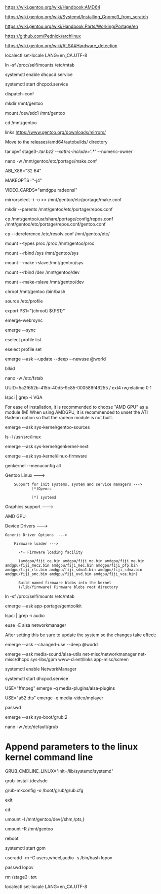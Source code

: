 https://wiki.gentoo.org/wiki/Handbook:AMD64

https://wiki.gentoo.org/wiki/Systemd/Installing_Gnome3_from_scratch

https://wiki.gentoo.org/wiki/Handbook:Parts/Working/Portage/en

https://github.com/Pednick/archlinux

https://wiki.gentoo.org/wiki/ALSA#Hardware_detection

localectl set-locale LANG=en_CA.UTF-8

ln -sf /proc/self/mounts /etc/mtab

systemctl enable dhcpcd.service

systemctl start dhcpcd.service

dispatch-conf

mkdir /mnt/gentoo

mount /dev/sdc1 /mnt/gentoo

cd /mnt/gentoo

links https://www.gentoo.org/downloads/mirrors/

Move to the releases/amd64/autobuilds/ directory

tar xpvf stage3-*.tar.bz2 --xattrs-include='*.*' --numeric-owner

nano -w /mnt/gentoo/etc/portage/make.conf

ABI_X86="32 64"

MAKEOPTS="-j4"

VIDEO_CARDS="amdgpu radeonsi"

mirrorselect -i -o >> /mnt/gentoo/etc/portage/make.conf

mkdir --parents /mnt/gentoo/etc/portage/repos.conf

cp /mnt/gentoo/usr/share/portage/config/repos.conf /mnt/gentoo/etc/portage/repos.conf/gentoo.conf

cp --dereference /etc/resolv.conf /mnt/gentoo/etc/


mount --types proc /proc /mnt/gentoo/proc

mount --rbind /sys /mnt/gentoo/sys

mount --make-rslave /mnt/gentoo/sys

mount --rbind /dev /mnt/gentoo/dev

mount --make-rslave /mnt/gentoo/dev

chroot /mnt/gentoo /bin/bash

source /etc/profile

export PS1="(chroot) ${PS1}"

emerge-webrsync

emerge --sync

eselect profile list

eselect profile set 

emerge --ask --update --deep --newuse @world

blkid

nano -w /etc/fstab

UUID=5a2f652b-415b-40d5-9c85-000586f46255       /               ext4            rw,relatime     0 1

lspci | grep -i VGA

For ease of installation, it is recommended to choose "AMD GPU" as a module (M)
When using AMDGPU, it is recommended to unset the ATI Radeon option so that the radeon module is not built.

emerge --ask sys-kernel/gentoo-sources

ls -l /usr/src/linux

emerge --ask sys-kernel/genkernel-next

emerge --ask sys-kernel/linux-firmware

genkernel --menuconfig all

Gentoo Linux --->

        Support for init systems, system and service managers --->
                [*]Openrc 
                
                [*] systemd
                
Graphics support  --->

<M> AMD GPU

Device Drivers  --->

    Generic Driver Options  --->
    
        Firmware loader --->
        
          -*- Firmware loading facility
          
          (amdgpu/fiji_ce.bin amdgpu/fiji_mc.bin amdgpu/fiji_me.bin amdgpu/fiji_mec2.bin amdgpu/fiji_mec.bin amdgpu/fiji_pfp.bin amdgpu/fiji_rlc.bin amdgpu/fiji_sdma1.bin amdgpu/fiji_sdma.bin amdgpu/fiji_smc.bin amdgpu/fiji_uvd.bin amdgpu/fiji_vce.bin) 
          
          Build named firmware blobs into the kernel
          (/lib/firmware) Firmware blobs root directory
ln -sf /proc/self/mounts /etc/mtab

emerge --ask app-portage/gentoolkit

lspci | grep -i audio

euse -E alsa networkmanager

After setting this be sure to update the system so the changes take effect:

emerge --ask --changed-use --deep @world

emerge --ask media-sound/alsa-utils net-misc/networkmanager net-misc/dhcpc sys-libs/gpm www-client/links app-misc/screen

systemctl enable NetworkManager

systemctl start dhcpcd.service

USE="ffmpeg" emerge -q media-plugins/alsa-plugins

USE="a52 dts" emerge -q media-video/mplayer

passwd

emerge --ask sys-boot/grub:2

nano -w /etc/default/grub

# Append parameters to the linux kernel command line

GRUB_CMDLINE_LINUX="init=/lib/systemd/systemd"

grub-install /dev/sdc

grub-mkconfig -o /boot/grub/grub.cfg

exit

cd

umount -l /mnt/gentoo/dev{/shm,/pts,}

umount -R /mnt/gentoo

reboot

systemctl start gpm

useradd -m -G users,wheel,audio -s /bin/bash lopov

passwd lopov

rm /stage3-*.tar.*

localectl set-locale LANG=en_CA.UTF-8
